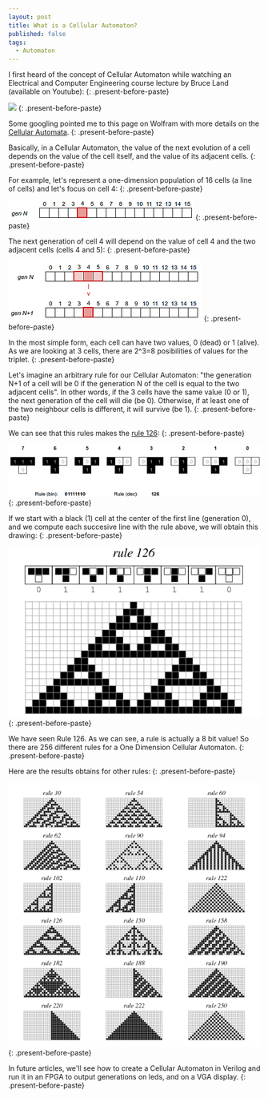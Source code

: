 ```yaml
---
layout: post
title: What is a Cellular Automaton?
published: false
tags:
  - Automaton
---
```


I first heard of the concept of Cellular Automaton while watching an Electrical and Computer Engineering course lecture by Bruce Land (available on Youtube):
{: .present-before-paste}

[![](http://img.youtube.com/vi/sKhvMhTiuM4/0.jpg)](http://www.youtube.com/watch?v=sKhvMhTiuM4)
{: .present-before-paste}

Some googling pointed me to this page on Wolfram with more details on the [Cellular Automata](http://mathworld.wolfram.com/ElementaryCellularAutomaton.html).
{: .present-before-paste}

Basically, in a Cellular Automaton, the value of the next evolution of a cell depends on the value of the cell itself, and the value of its adjacent cells.
{: .present-before-paste}

For example, let's represent a one-dimension population of 16 cells (a line of cells) and let's focus on cell 4:
{: .present-before-paste}

![](/uploads/automaton-genn-cell4.png)
{: .present-before-paste}

The next generation of cell 4 will depend on the value of cell 4 and the two adjacent cells (cells 4 and 5):
{: .present-before-paste}

![](/uploads/automaton-genn1.png)
{: .present-before-paste}

In the most simple form, each cell can have two values, 0 (dead) or 1 (alive). As we are looking at 3 cells, there are 2^3=8 posibilities of values for the triplet.
{: .present-before-paste}

Let's imagine an arbitrary rule for our Cellular Automaton: "the generation N+1 of a cell will be 0 if the generation N of the cell is equal to the two adjacent cells". In other words, if the 3 cells have the same value (0 or 1), the next generation of the cell will die (be 0). Otherwise, if at least one of the two neighbour cells is different, it will survive (be 1).
{: .present-before-paste}

We can see that this rules makes the [rule 126](http://mathworld.wolfram.com/Rule126.html):
{: .present-before-paste}

![](/uploads/automaton-rule126.png)
{: .present-before-paste}

If we start with a black (1) cell at the center of the first line (generation 0), and we compute each succesive line with the rule above, we will obtain this drawing:
{: .present-before-paste}

![](/uploads/elementarycarule126-1200.gif)
{: .present-before-paste}

We have seen Rule 126. As we can see, a rule is actually a 8 bit value! So there are 256 different rules for a One Dimension Cellular Automaton.
{: .present-before-paste}

Here are the results obtains for other rules:
{: .present-before-paste}

![](/uploads/elementaryca-850.gif)
{: .present-before-paste}

In future articles, we'll see how to create a Cellular Automaton in Verilog and run it in an FPGA to output generations on leds, and on a VGA display.
{: .present-before-paste}
